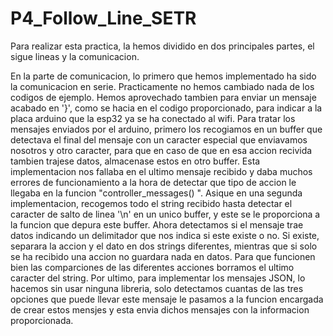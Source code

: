 # P4_Follow_Line_SETR

Para realizar esta practica, la hemos dividido en dos principales partes, el sigue lineas y la comunicacion.

En la parte de comunicacion, lo primero que hemos implementado ha sido la comunicacion en serie. Practicamente no hemos cambiado nada de los codigos de ejemplo. Hemos aprovechado tambien para enviar un mensaje acabado en '}', como se hacia en el codigo proporcionado, para indicar a la placa arduino que la esp32 ya se ha conectado al wifi.
Para tratar los mensajes enviados por el arduino, primero los recogiamos en un buffer que detectava el final del mensaje con un caracter especial que enviavamos nosotros y otro caracter, para que en caso de que en esa accion recivida tambien trajese datos, almacenase estos en otro buffer. Esta implementacion nos fallaba en el ultimo mensaje recibido y daba muchos errores de funcionamiento a la hora de detectar que tipo de accion le llegaba en la funcion "controller_messages() ". 
Asique en una segunda implementacion, recogemos todo el string recibido hasta detectar el caracter de salto de linea '\n' en un unico buffer, y este se le proporciona a la funcion que depura este buffer. Ahora detectamos si el mensaje trae datos indicando un delimitador que nos indica si este existe o no. Si existe, separara la accion y el dato en dos strings diferentes, mientras que si solo se ha recibido  una accion no guardara nada en datos. Para que funcionen bien las comparciones de las diferentes acciones borramos el ultimo caracter del string.
Por ultimo, para implementar los mensajes JSON, lo hacemos sin usar ninguna libreria, solo detectamos cuantas de las tres opciones que puede llevar este mensaje le pasamos a la funcion encargada de crear estos mensjes y esta envia dichos mensajes con la informacion proporcionada.
